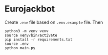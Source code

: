 Eurojackbot
===========

Create `.env` file based on `.env.example` file. Then
```
python3 -m venv venv
source venv/bin/activate
pip install -r requirements.txt
source .env
python main.py
```
